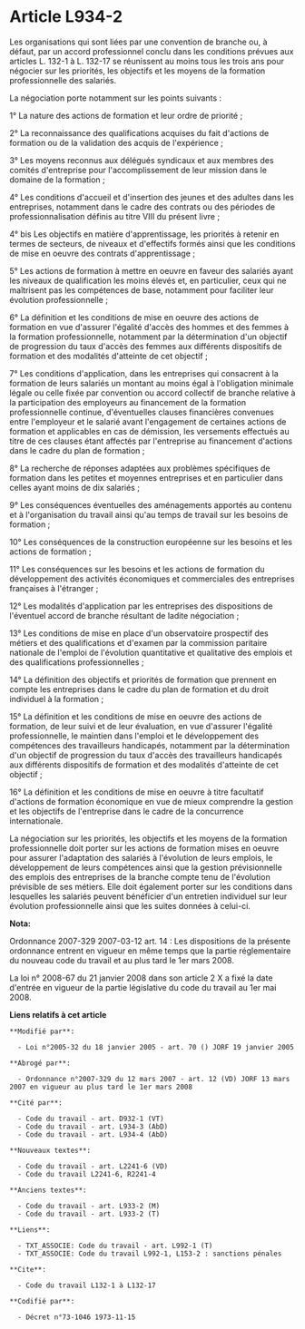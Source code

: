 # Article L934-2

Les organisations qui sont liées par une convention de branche ou, à défaut, par un accord professionnel conclu dans les
conditions prévues aux articles L. 132-1 à L. 132-17 se réunissent au moins tous les trois ans pour négocier sur les
priorités, les objectifs et les moyens de la formation professionnelle des salariés.

La négociation porte notamment sur les points suivants :

1° La nature des actions de formation et leur ordre de priorité ;

2° La reconnaissance des qualifications acquises du fait d'actions de formation ou de la validation des acquis de
l'expérience ;

3° Les moyens reconnus aux délégués syndicaux et aux membres des comités d'entreprise pour l'accomplissement de leur mission
dans le domaine de la formation ;

4° Les conditions d'accueil et d'insertion des jeunes et des adultes dans les entreprises, notamment dans le cadre des
contrats ou des périodes de professionnalisation définis au titre VIII du présent livre ;

4° bis Les objectifs en matière d'apprentissage, les priorités à retenir en termes de secteurs, de niveaux et d'effectifs
formés ainsi que les conditions de mise en oeuvre des contrats d'apprentissage ;

5° Les actions de formation à mettre en oeuvre en faveur des salariés ayant les niveaux de qualification les moins élevés et,
en particulier, ceux qui ne maîtrisent pas les compétences de base, notamment pour faciliter leur évolution professionnelle ;

6° La définition et les conditions de mise en oeuvre des actions de formation en vue d'assurer l'égalité d'accès des hommes
et des femmes à la formation professionnelle, notamment par la détermination d'un objectif de progression du taux d'accès des
femmes aux différents dispositifs de formation et des modalités d'atteinte de cet objectif ;

7° Les conditions d'application, dans les entreprises qui consacrent à la formation de leurs salariés un montant au moins
égal à l'obligation minimale légale ou celle fixée par convention ou accord collectif de branche relative à la participation
des employeurs au financement de la formation professionnelle continue, d'éventuelles clauses financières convenues entre
l'employeur et le salarié avant l'engagement de certaines actions de formation et applicables en cas de démission, les
versements effectués au titre de ces clauses étant affectés par l'entreprise au financement d'actions dans le cadre du plan
de formation ;

8° La recherche de réponses adaptées aux problèmes spécifiques de formation dans les petites et moyennes entreprises et en
particulier dans celles ayant moins de dix salariés ;

9° Les conséquences éventuelles des aménagements apportés au contenu et à l'organisation du travail ainsi qu'au temps de
travail sur les besoins de formation ;

10° Les conséquences de la construction européenne sur les besoins et les actions de formation ;

11° Les conséquences sur les besoins et les actions de formation du développement des activités économiques et commerciales
des entreprises françaises à l'étranger ;

12° Les modalités d'application par les entreprises des dispositions de l'éventuel accord de branche résultant de ladite
négociation ;

13° Les conditions de mise en place d'un observatoire prospectif des métiers et des qualifications et d'examen par la
commission paritaire nationale de l'emploi de l'évolution quantitative et qualitative des emplois et des qualifications
professionnelles ;

14° La définition des objectifs et priorités de formation que prennent en compte les entreprises dans le cadre du plan de
formation et du droit individuel à la formation ;

15° La définition et les conditions de mise en oeuvre des actions de formation, de leur suivi et de leur évaluation, en vue
d'assurer l'égalité professionnelle, le maintien dans l'emploi et le développement des compétences des travailleurs
handicapés, notamment par la détermination d'un objectif de progression du taux d'accès des travailleurs handicapés aux
différents dispositifs de formation et des modalités d'atteinte de cet objectif ;

16° La définition et les conditions de mise en oeuvre à titre facultatif d'actions de formation économique en vue de mieux
comprendre la gestion et les objectifs de l'entreprise dans le cadre de la concurrence internationale.

La négociation sur les priorités, les objectifs et les moyens de la formation professionnelle doit porter sur les actions de
formation mises en oeuvre pour assurer l'adaptation des salariés à l'évolution de leurs emplois, le développement de leurs
compétences ainsi que la gestion prévisionnelle des emplois des entreprises de la branche compte tenu de l'évolution
prévisible de ses métiers. Elle doit également porter sur les conditions dans lesquelles les salariés peuvent bénéficier d'un
entretien individuel sur leur évolution professionnelle ainsi que les suites données à celui-ci.

**Nota:**

Ordonnance 2007-329 2007-03-12 art. 14 : Les dispositions de la présente ordonnance entrent en vigueur en même temps que la
partie réglementaire du nouveau code du travail et au plus tard le 1er mars 2008.

La loi n° 2008-67 du 21 janvier 2008 dans son article 2 X a fixé la date d'entrée en vigueur de la partie législative du code
du travail au 1er mai 2008.

**Liens relatifs à cet article**

	**Modifié par**:

	  - Loi n°2005-32 du 18 janvier 2005 - art. 70 () JORF 19 janvier 2005

	**Abrogé par**:

	  - Ordonnance n°2007-329 du 12 mars 2007 - art. 12 (VD) JORF 13 mars 2007 en vigueur au plus tard le 1er mars 2008

	**Cité par**:

	  - Code du travail - art. D932-1 (VT)
	  - Code du travail - art. L934-3 (AbD)
	  - Code du travail - art. L934-4 (AbD)

	**Nouveaux textes**:

	  - Code du travail - art. L2241-6 (VD)
	  - Code du travail L2241-6, R2241-4

	**Anciens textes**:

	  - Code du travail - art. L933-2 (M)
	  - Code du travail - art. L933-2 (T)

	**Liens**:

	  - TXT_ASSOCIE: Code du travail - art. L992-1 (T)
	  - TXT_ASSOCIE: Code du travail L992-1, L153-2 : sanctions pénales

	**Cite**:

	  - Code du travail L132-1 à L132-17

	**Codifié par**:

	  - Décret n°73-1046 1973-11-15
